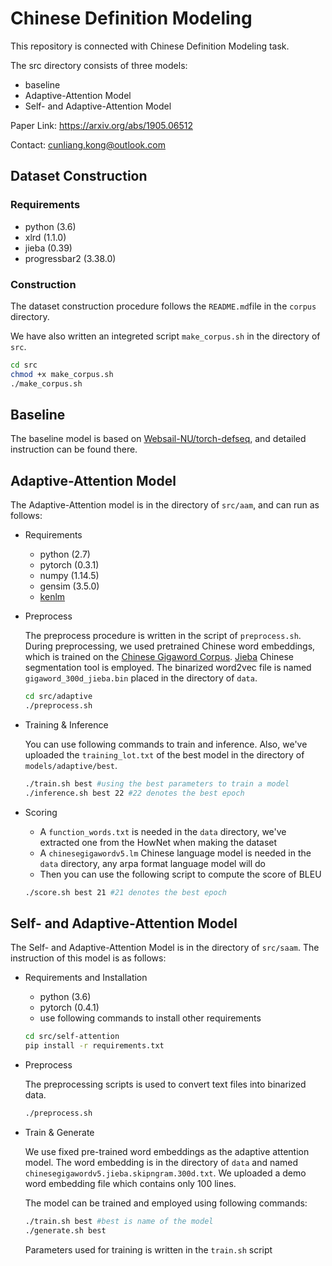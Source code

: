 # Chinese Definition Modeling

This repository is connected with Chinese Definition Modeling task.

The src directory consists of three models:

- baseline
- Adaptive-Attention Model
- Self- and Adaptive-Attention Model

Paper Link: https://arxiv.org/abs/1905.06512

Contact: cunliang.kong@outlook.com

## Dataset Construction

### Requirements

- python (3.6)
- xlrd (1.1.0)
- jieba (0.39)
- progressbar2 (3.38.0)

### Construction

The dataset construction procedure follows the `README.md`file in the `corpus` directory.

We have also written an integreted script `make_corpus.sh` in the directory of `src`. 

```bash
cd src
chmod +x make_corpus.sh
./make_corpus.sh
```

## Baseline

The baseline model is based on [Websail-NU/torch-defseq](https://github.com/websail-nu/torch-defseq), and detailed instruction can be found there.

## Adaptive-Attention Model

The Adaptive-Attention model is in the directory of `src/aam`, and can run as follows:

- Requirements

  - python (2.7)
  - pytorch (0.3.1)
  - numpy (1.14.5)
  - gensim (3.5.0)
  - [kenlm](https://github.com/kpu/kenlm/)

- Preprocess

    The preprocess procedure is written in the script of `preprocess.sh`. During preprocessing, we used pretrained Chinese word embeddings, which is trained on the [Chinese Gigaword Corpus](https://catalog.ldc.upenn.edu/LDC2011T13). [Jieba](https://github.com/fxsjy/jieba) Chinese segmentation tool is employed. The binarized word2vec file is named `gigaword_300d_jieba.bin` placed in the directory of `data`.

    ```bash
    cd src/adaptive
    ./preprocess.sh
    ```

- Training & Inference

    You can use following commands to train and inference. Also, we've uploaded the `training_lot.txt` of the best model in the directory of `models/adaptive/best`.

    ```bash
    ./train.sh best #using the best parameters to train a model
    ./inference.sh best 22 #22 denotes the best epoch
    ```

- Scoring
  - A `function_words.txt` is needed in the `data` directory, we've extracted one from the HowNet when making the dataset
  - A `chinesegigawordv5.lm` Chinese language model is needed in the `data` directory, any arpa format language model will do
  - Then you can use the following script to compute the score of BLEU
  ```bash
  ./score.sh best 21 #21 denotes the best epoch
  ```

## Self- and Adaptive-Attention Model

The Self- and Adaptive-Attention Model is in the directory of `src/saam`.  The instruction of this model is as follows:

- Requirements and Installation

  - python (3.6)
  - pytorch (0.4.1)
  - use following commands to install other requirements

  ```bash
  cd src/self-attention
  pip install -r requirements.txt
  ```

- Preprocess

  The preprocessing scripts is used to convert text files into binarized data.

  ```bash
  ./preprocess.sh
  ```

- Train & Generate

  We use fixed pre-trained word embeddings as the adaptive attention model. The word embedding is in the directory of `data` and named `chinesegigawordv5.jieba.skipngram.300d.txt`. We uploaded a demo word embedding file which contains only 100 lines.

  The model can be trained and employed using following commands:

  ```bash
  ./train.sh best #best is name of the model
  ./generate.sh best
  ```

  Parameters used for training is written in the `train.sh` script
